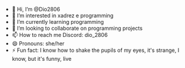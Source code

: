 - 👋 Hi, I’m @Dio2806
- 👀 I’m interested in xadrez e programming
- 🌱 I’m currently learning programming
- 💞️ I’m looking to collaborate on programming projects
- 📫 How to reach me Discord: dio_2806
- 😄 Pronouns: she/her
- ⚡ Fun fact: I know how to shake the pupils of my eyes, it's strange, I know, but it's funny, live

<!---
Dio2806/Dio2806 is a ✨ special ✨ repository because its `README.md` (this file) appears on your GitHub profile.
You can click the Preview link to take a look at your changes.
--->
